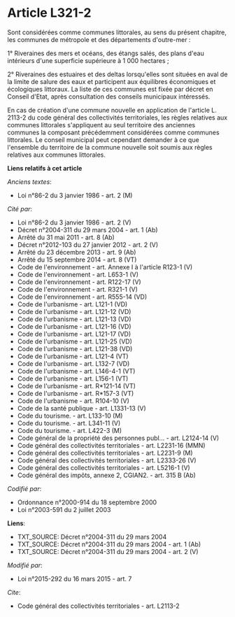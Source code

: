 # Article L321-2

Sont considérées comme communes littorales, au sens du présent chapitre, les communes de métropole et des départements
d'outre-mer : 

1° Riveraines des mers et océans, des étangs salés, des plans d'eau intérieurs d'une superficie supérieure à 1 000
hectares ; 

2° Riveraines des estuaires et des deltas lorsqu'elles sont situées en aval de la limite de salure des eaux et participent
aux équilibres économiques et écologiques littoraux. La liste de ces communes est fixée par décret en Conseil d'Etat, après
consultation des conseils municipaux intéressés. 

En cas de création d'une commune nouvelle en application de l'article L. 2113-2 du code général des collectivités
territoriales, les règles relatives aux communes littorales s'appliquent au seul territoire des anciennes communes la
composant précédemment considérées comme communes littorales. Le conseil municipal peut cependant demander à ce que
l'ensemble du territoire de la commune nouvelle soit soumis aux règles relatives aux communes littorales.

**Liens relatifs à cet article**

_Anciens textes_:

  - Loi n°86-2 du 3 janvier 1986 - art. 2 (M)

_Cité par_:

  - Loi n°86-2 du 3 janvier 1986 - art. 2 (V)
  - Décret n°2004-311 du 29 mars 2004 - art. 1 (Ab)
  - Arrêté du 31 mai 2011 - art. 8 (Ab)
  - Décret n°2012-103 du 27 janvier 2012 - art. 2 (V)
  - Arrêté du 23 décembre 2013 - art. 9 (Ab)
  - Arrêté du 15 septembre 2014 - art. 8 (VT)
  - Code de l'environnement - art. Annexe I à l'article R123-1 (V)
  - Code de l'environnement - art. L653-1 (V)
  - Code de l'environnement - art. R122-17 (V)
  - Code de l'environnement - art. R321-1 (V)
  - Code de l'environnement - art. R555-14 (VD)
  - Code de l'urbanisme - art. L121-1 (VD)
  - Code de l'urbanisme - art. L121-12 (VD)
  - Code de l'urbanisme - art. L121-13 (VD)
  - Code de l'urbanisme - art. L121-16 (VD)
  - Code de l'urbanisme - art. L121-17 (VD)
  - Code de l'urbanisme - art. L121-25 (VD)
  - Code de l'urbanisme - art. L121-38 (VD)
  - Code de l'urbanisme - art. L121-4 (VT)
  - Code de l'urbanisme - art. L132-7 (VD)
  - Code de l'urbanisme - art. L146-4-1 (VT)
  - Code de l'urbanisme - art. L156-1 (VT)
  - Code de l'urbanisme - art. R*121-14 (VT)
  - Code de l'urbanisme - art. R*157-3 (VT)
  - Code de l'urbanisme - art. R104-10 (V)
  - Code de la santé publique - art. L1331-13 (V)
  - Code du tourisme. - art. L133-10 (M)
  - Code du tourisme. - art. L341-11 (V)
  - Code du tourisme. - art. L422-3 (M)
  - Code général de la propriété des personnes publ... - art. L2124-14 (V)
  - Code général des collectivités territoriales - art. L2231-16 (MMN)
  - Code général des collectivités territoriales - art. L2231-9 (M)
  - Code général des collectivités territoriales - art. L2333-26 (V)
  - Code général des collectivités territoriales - art. L5216-1 (V)
  - Code général des impôts, annexe 2, CGIAN2. - art. 315 B (Ab)

_Codifié par_:

  - Ordonnance n°2000-914 du 18 septembre 2000
  - Loi n°2003-591 du 2 juillet 2003

**Liens**:

  - TXT_SOURCE: Décret n°2004-311 du 29 mars 2004
  - TXT_SOURCE: Décret n°2004-311 du 29 mars 2004 - art. 1 (Ab)
  - TXT_SOURCE: Décret n°2004-311 du 29 mars 2004 - art. 2 (V)

_Modifié par_:

  - Loi n°2015-292 du 16 mars 2015 - art. 7

_Cite_:

  - Code général des collectivités territoriales - art. L2113-2
